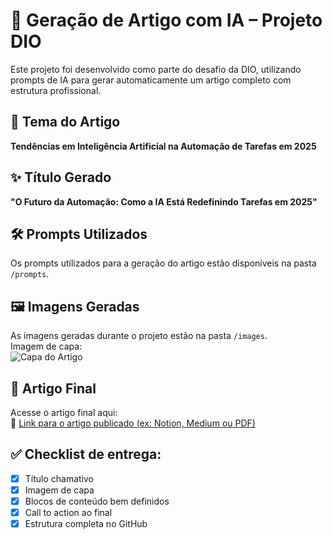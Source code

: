 # 🧠 Geração de Artigo com IA – Projeto DIO

Este projeto foi desenvolvido como parte do desafio da DIO, utilizando prompts de IA para gerar automaticamente um artigo completo com estrutura profissional.

## 📌 Tema do Artigo

**Tendências em Inteligência Artificial na Automação de Tarefas em 2025**

## ✨ Título Gerado

**"O Futuro da Automação: Como a IA Está Redefinindo Tarefas em 2025"**

## 🛠️ Prompts Utilizados

Os prompts utilizados para a geração do artigo estão disponíveis na pasta `/prompts`.

## 🖼️ Imagens Geradas

As imagens geradas durante o projeto estão na pasta `/images`.  
Imagem de capa:  
![Capa do Artigo](./images/capa-artigo.png)

## 📄 Artigo Final

Acesse o artigo final aqui:  
🔗 [Link para o artigo publicado (ex: Notion, Medium ou PDF)](https://www.notion.so/exemplo-de-artigo)

## ✅ Checklist de entrega:

- [x] Título chamativo
- [x] Imagem de capa
- [x] Blocos de conteúdo bem definidos
- [x] Call to action ao final
- [x] Estrutura completa no GitHub
